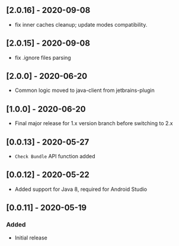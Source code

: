 ## [2.0.16] - 2020-09-08
- fix inner caches cleanup; update modes compatibility. 

## [2.0.15] - 2020-09-08
- fix .ignore files parsing

## [2.0.0] - 2020-06-20
- Common logic moved to java-client from jetbrains-plugin

## [1.0.0] - 2020-06-20
- Final major release for 1.x version branch before switching to 2.x

## [0.0.13] - 2020-05-27
- `Check Bundle` API function added

## [0.0.12] - 2020-05-22
- Added support for Java 8, required for Android Studio

## [0.0.11] - 2020-05-19
### Added
- Initial release
